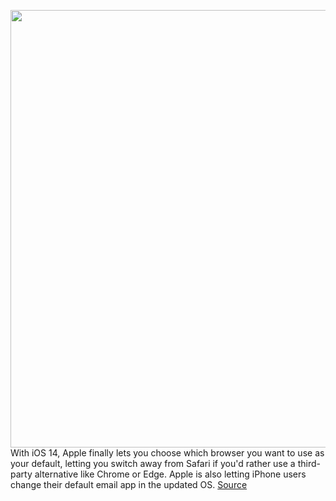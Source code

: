 <img src='https://cdn.vox-cdn.com/thumbor/sw2D3w2aHYCAsOaACqQ6o-7YKg4=/0x0:2040x1360/1200x800/filters:focal(860x538:1186x864)/cdn.vox-cdn.com/uploads/chorus_image/image/67429338/DSCF2331_result.0.jpg' width='700px' /><br/>
With iOS 14, Apple finally lets you choose which browser you want to use as your default, letting you switch away from Safari if you'd rather use a third-party alternative like Chrome or Edge. Apple is also letting iPhone users change their default email app in the updated OS.
<a href='https://www.theverge.com/21444995/ios-14-default-browsers-chrome-edge-firefox-duckduckgo-safari'> Source <a/>